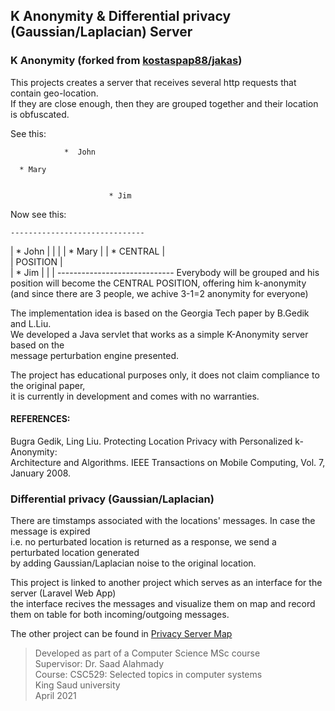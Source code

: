 
## K Anonymity & Differential privacy (Gaussian/Laplacian) Server


### K Anonymity (forked from [kostaspap88/jakas](https://github.com/kostaspap88/jakas))  

This projects creates a server that receives several http requests that contain geo-location.   
If they are close enough, then they are grouped together and their location is obfuscated.   

See this:   


                *  John
        
      * Mary


                          * Jim


Now see this:   

    ------------------------------
   |           *  John            |
   |                              |
   |  * Mary                      |
   |              * CENTRAL       |  
   |                POSITION      |  
   |                      * Jim   |
   |                              |
    -----------------------------
Everybody will be grouped and his position will become the CENTRAL POSITION, offering him k-anonymity   
(and since there are 3 people, we achive 3-1=2 anonymity for everyone)   

The implementation idea is based on the Georgia Tech paper by B.Gedik and L.Liu.   
We developed a Java servlet that works as a simple K-Anonymity server based on the    
message perturbation engine presented.   

The project has educational purposes only, it does not claim compliance to the original paper,   
it is currently in development and comes with no warranties.   



#### REFERENCES:   
Bugra Gedik, Ling Liu. Protecting Location Privacy with Personalized k-Anonymity:   
Architecture and Algorithms. IEEE Transactions on Mobile Computing, Vol. 7, January 2008.   

### Differential privacy (Gaussian/Laplacian)   

There are timstamps associated with the locations' messages. In case the message is expired   
i.e. no perturbated location is returned as a response, we send a perturbated location generated  
by adding Gaussian/Laplacian noise to the original location.  

This project is linked to another project which serves as an interface for the server (Laravel Web App)   
the interface recives the messages and visualize them on map and record them on table for both incoming/outgoing messages.

The other project can be found in [Privacy Server Map](https://github.com/Mhz95/privacy-server-map)

> Developed as part of a Computer Science MSc course   
> Supervisor: Dr. Saad Alahmady  
> Course: CSC529: Selected topics in computer systems   
> King Saud university   
> April 2021